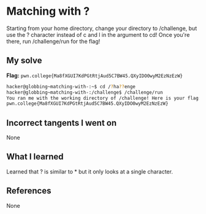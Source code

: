 # Matching with ?
Starting from your home directory, change your directory to /challenge, but use the ? character instead of c and l in the argument to cd! Once you're there, run /challenge/run for the flag!
## My solve
**Flag:** `pwn.college{Ma8fXGUI7KdPGtRtjAud5C7BW45.QXyIDO0wyM2EzNzEzW}`

```bash
hacker@globbing~matching-with-:~$ cd /?ha??enge
hacker@globbing~matching-with-:/challenge$ /challenge/run
You ran me with the working directory of /challenge! Here is your flag:
pwn.college{Ma8fXGUI7KdPGtRtjAud5C7BW45.QXyIDO0wyM2EzNzEzW}
```
## Incorrect tangents I went on
None
## What I learned
Learned that ? is similar to * but it only looks at a single character.
## References 
None
